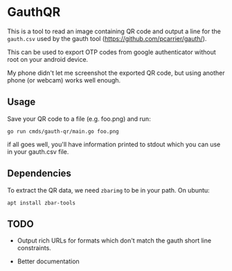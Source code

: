 # GauthQR

This is a tool to read an image containing QR code and output a line for
the `gauth.csv` used by the gauth tool (https://github.com/pcarrier/gauth/).

This can be used to export OTP codes from google authenticator without root
on your android device.

My phone didn't let me screenshot the exported QR code, but using another
phone (or webcam) works well enough.

## Usage

Save your QR code to a file (e.g. foo.png) and run:

`go run cmds/gauth-qr/main.go foo.png`

if all goes well, you'll have information printed to stdout which you can use
in your gauth.csv file.

## Dependencies

To extract the QR data, we need `zbarimg` to be in your path. On ubuntu:

```
apt install zbar-tools
```

## TODO

- Output rich URLs for formats which don't match the gauth short line
  constraints.

- Better documentation
